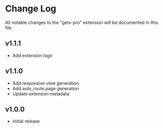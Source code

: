 # Change Log

All notable changes to the "getx-pro" extension will be documented in this file.

## v1.1.1

- Add extension logo

## v1.1.0

- Add responsive view generation
- Add auto_route page generation
- Update extension metadata

## v1.0.0

- Initial release